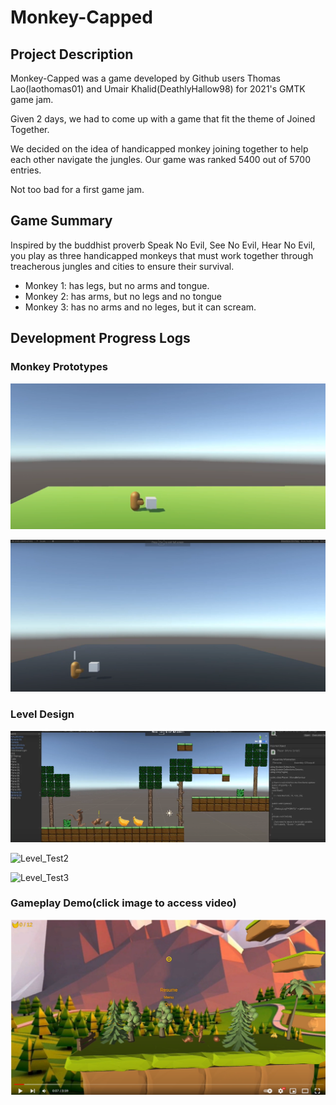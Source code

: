 # Monkey-Capped

## Project Description
Monkey-Capped was a game developed by Github users Thomas Lao(laothomas01) and Umair Khalid(DeathlyHallow98) for 2021's GMTK game jam.

Given 2 days, we had to come up with a game that fit the theme of Joined Together. 

We decided on the idea of handicapped monkey joining together to help each other navigate the jungles. Our game was ranked 5400 out 
of 5700 entries. 

Not too bad for a first game jam.

## Game Summary
  Inspired by the buddhist proverb Speak No Evil, See No Evil, Hear No Evil,
  you play as three handicapped monkeys that must work together through treacherous jungles and cities
  to ensure their survival.
  - Monkey 1: has legs, but no arms and tongue.
  - Monkey 2: has arms, but no legs and no tongue
  - Monkey 3: has no arms and no leges, but it can scream. 


## Development Progress Logs

### Monkey Prototypes

![Early Developement](https://github.com/DeathlyHallow98/Monkey-Capped/blob/main/Arm%20monkey%20development.png?raw=true "Developement Process")

![Early Developement](https://github.com/DeathlyHallow98/Monkey-Capped/blob/main/Arm%20monkey%20Development%202.png?raw=true "Developement Process")

### Level Design

![Level_Test1](https://github.com/DeathlyHallow98/Monkey-Capped/blob/main/LevelTesting.png?raw=true "Developement Process")

![Level_Test2](https://github.com/UmairKhalid98/Monkey-Capped/blob/main/Screen%20Shot%202021-09-21%20at%205.53.12%20PM.png?raw=true "Developement Process")

![Level_Test3](https://github.com/UmairKhalid98/Monkey-Capped/blob/main/Screen%20Shot%202021-09-21%20at%201.38.15%20AM.png?raw=true "Developement Process")


### Gameplay Demo(click image to access video)
[![Gameplay Thumbnail](https://github.com/laothomas01/Monkey-Capped/blob/c759ff6a51a3cab3ba23c4532beca12af89079f9/Gameplay%20Thumbnail.png)](https://www.youtube.com/watch?v=WJM53UXkaQo&ab_channel=thomaslao)


